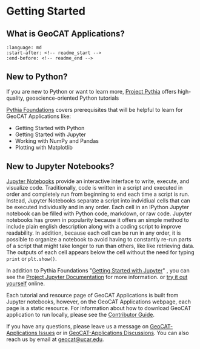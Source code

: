 # Getting Started

## What is GeoCAT Applications?

```{include} README.md
:language: md
:start-after: <!-- readme_start -->
:end-before: <!-- readme_end -->
```

## New to Python?
If you are new to Python or want to learn more, [Project Pythia](https://projectpythia.org/) offers high-quality,
geoscience-oriented Python tutorials

[Pythia Foundations](https://foundations.projectpythia.org/landing-page.html) covers prerequisites that
will be helpful to learn for GeoCAT Applications like:

- Getting Started with Python
- Getting Started with Jupyter
- Working with NumPy and Pandas
- Plotting with Matplotlib

## New to Jupyter Notebooks?

[Jupyter Notebooks](https://docs.jupyter.org/en/latest/what_is_jupyter.html#what-is-a-computational-notebook-anyway)
provide an interactive interface to write, execute, and visualize code. Traditionally, code is written in a script and
executed in order and completely run from beginning to end each time a script is run. Instead, Jupyter Notebooks separate
a script into indvidiual cells that can be executed individually and in any order. Each cell in an IPython Jupyter notebook
can be filled with Python code, markdown, or raw code. Jupyter notebooks has grown in popularity because it offers an simple
method to include plain english description along with a coding script to improve readability. In addition, because each cell
can be run in any order, it is possible to organize a notebook to avoid having to constantly re-run parts of a script that might
take longer to run than others, like like retrieving data. The outputs of each cell appears below the cell without the
need for typing `print` or `plt.show()`.

In addition to Pythia Foundations "[Getting Started with Jupyter](https://foundations.projectpythia.org/foundations/getting-started-jupyter.html)"
, you can see the [Project Jupyter Documentation](https://docs.jupyter.org/en/latest/#what-is-a-notebook) for more information.
or [try it out yourself](https://jupyter.org/try) online.

Each tutorial and resource page of GeoCAT Applications is built from Jupyter notebooks, however, on the GeoCAT Applications
webpage, each page is a static resource. For information about how to download GeoCAT application to run locally, please see
the [Contributor Guide](https://ncar.github.io/geocat-applications/CONTRIBUTING.html).

If you have any questions, please leave us a message on [GeoCAT-Applications Issues](https://github.com/NCAR/geocat-applications/issues)
or in [GeoCAT-Applications Discussions](https://github.com/NCAR/geocat-applications/discussions). You can also reach us by email at
[geocat@ucar.edu](geocat@ucar.edu).
